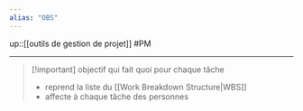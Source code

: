 ```yaml
---
alias: "OBS"
---
```

up::[[outils de gestion de projet]]
#PM

----

> [!important] objectif
> qui fait quoi pour chaque tâche
>  - reprend la liste du [[Work Breakdown Structure|WBS]]
>  - affecte à chaque tâche des personnes
